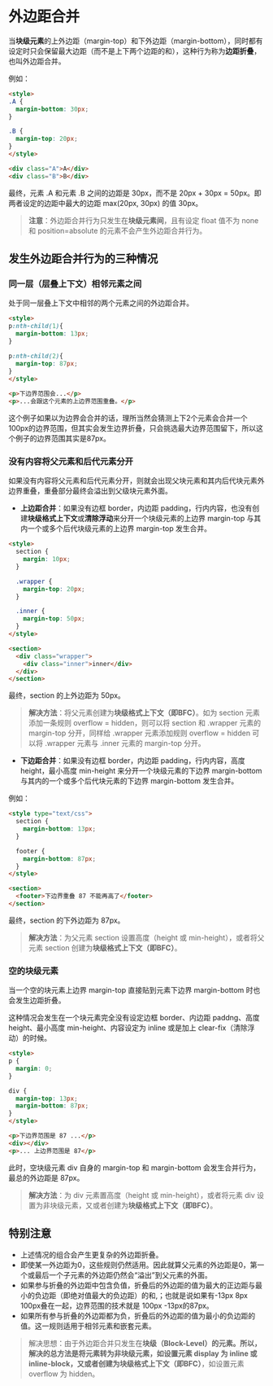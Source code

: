 # 外边距合并

当**块级元素**的上外边距（margin-top）和下外边距（margin-bottom），同时都有设定时只会保留最大边距（而不是上下两个边距的和），这种行为称为**边距折叠**，也叫外边距合并。

例如：
```html
<style>
.A {
  margin-bottom: 30px;
}

.B {
  margin-top: 20px;
}
</style>

<div class="A">A</div>
<div class="B">B</div>
```
最终，元素 .A 和元素 .B 之间的边距是 30px，而不是 20px + 30px = 50px。即两者设定的边距中最大的边距 max(20px, 30px) 的值 30px。

> **注意**：外边距合并行为只发生在**块级元素间**，且有设定 float 值不为 none 和 position=absolute 的元素不会产生外边距合并行为。


## 发生外边距合并行为的三种情况

### 同一层（层叠上下文）相邻元素之间

处于同一层叠上下文中相邻的两个元素之间的外边距合并。

```html
<style>   
p:nth-child(1){   
  margin-bottom: 13px; 
}

p:nth-child(2){  
  margin-top: 87px;  
} 
</style>
 
<p>下边界范围会...</p>
<p>...会跟这个元素的上边界范围重叠。</p>
```
这个例子如果以为边界会合并的话，理所当然会猜测上下2个元素会合并一个100px的边界范围，但其实会发生边界折叠，只会挑选最大边界范围留下，所以这个例子的边界范围其实是87px。

### 没有内容将父元素和后代元素分开

如果没有内容将父元素和后代元素分开，则就会出现父块元素和其内后代块元素外边界重叠，重叠部分最终会溢出到父级块元素外面。

* **上边距合并**：如果没有边框 border，内边距 padding，行内内容，也没有创建**块级格式上下文**或**清除浮动**来分开一个块级元素的上边界 margin-top 与其内一个或多个后代块级元素的上边界 margin-top 发生合并。

```html
<style>
  section {
    margin: 10px;
  }

  .wrapper {
    margin-top: 20px;
  }

  .inner {
    margin-top: 50px;
  }
</style>

<section>
  <div class="wrapper">
    <div class="inner">inner</div>
  </div>
</section>
```
最终，section 的上外边距为 50px。

> **解决方法**：将父元素创建为**块级格式上下文（即BFC）**。如为 section 元素添加一条规则 overflow = hidden，则可以将 section 和 .wrapper 元素的 margin-top 分开，同样给 .wrapper 元素添加规则 overflow = hidden 可以将 .wrapper 元素与 .inner 元素的 margin-top 分开。

* **下边距合并**：如果没有边框 border，内边距 padding，行内内容，高度 height，最小高度 min-height 来分开一个块级元素的下边界 margin-bottom 与其内的一个或多个后代块元素的下边界 margin-bottom 发生合并。

例如：
```html
<style type="text/css">
  section {
    margin-bottom: 13px;
  }

  footer {
    margin-bottom: 87px;
  }
</style>

<section>
  <footer>下边界重叠 87 不能再高了</footer>
</section>
```
最终，section 的下外边距为 87px。

> **解决方法**：为父元素 section 设置高度（height 或 min-height），或者将父元素 section 创建为**块级格式上下文（即BFC）**。

### 空的块级元素

当一个空的块元素上边界 margin-top 直接贴到元素下边界 margin-bottom 时也会发生边距折叠。

这种情况会发生在一个块元素完全没有设定边框 border、内边距 paddng、高度 height、最小高度 min-height、内容设定为 inline 或是加上 clear-fix（清除浮动）的时候。

```html
<style>
​​​​​​p {
  margin: 0;
}

div {
  margin-top: 13px;
  margin-bottom: 87px;
}
</style>

<p>下边界范围是 87 ...</p>
<div></div>
<p>... 上边界范围是 87</p>
```
此时，空块级元素 div 自身的 margin-top 和 margin-bottom 会发生合并行为，最总的外边距是 87px。

> **解决方法**：为 div 元素置高度（height 或 min-height），或者将元素 div 设置为非块级元素，又或者创建为**块级格式上下文（即BFC）**。


## 特别注意

* 上述情况的组合会产生更复杂的外边距折叠。
* 即使某一外边距为0，这些规则仍然适用。因此就算父元素的外边距是0，第一个或最后一个子元素的外边距仍然会“溢出”到父元素的外面。
* 如果参与折叠的外边距中包含负值，折叠后的外边距的值为最大的正边距与最小的负边距（即绝对值最大的负边距）的和,；也就是说如果有-13px 8px 100px叠在一起，边界范围的技术就是 100px -13px的87px。
* 如果所有参与折叠的外边距都为负，折叠后的外边距的值为最小的负边距的值。这一规则适用于相邻元素和嵌套元素。

> 解决思想：由于外边距合并只发生在**块级（Block-Level）**的元素。所以，解决的总方法是将元素转为非块级元素，如设置元素 display 为 inline 或 inline-block，又或者创建为**块级格式上下文（即BFC）**，如设置元素 overflow 为 hidden。


